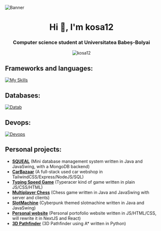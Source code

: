 ![Banner](https://res.cloudinary.com/superfolio/image/upload/v1620689979/68747470733a2f2f692e70696e696d672e636f6d2f6f726967696e616c732f63362f33332f63322f63363333633230656465383266306530636564376435373064626533613166332e676966_yjuh2s.gif)

<h1 align="center">Hi 👋, I'm kosa12</h1>
<h3 align="center">Computer science student at Universitatea Babeș-Bolyai</h3>

<p align="center"> <img src="https://komarev.com/ghpvc/?username=kosa12&label=Profile%20views&color=0e75b6&style=for-the-badge" alt="kosa12" /> </p>

## Frameworks and languages:
[![My Skills](https://skillicons.dev/icons?i=java,spring,js,nextjs,nodejs,react,tailwind,html,py,pytorch,flask,cs,cpp,haskell,matlab&theme=dark)](https://skillicons.dev)

## Databases:
[![Datab](https://skillicons.dev/icons?i=mysql,postgres,mongodb,sqlite,redis&theme=dark)](https://skillicons.dev)

## Devops:
[![Devops](https://skillicons.dev/icons?i=docker,git,linux,azure,bash,vercel&theme=dark)](https://skillicons.dev)

## Personal projects:
- [**SQUEAL**](https://github.com/kosa12/SQUEAL-MiniDBMS) (Mini database management system written in Java and JavaSwing, with a MongoDB backend)
- [**CarBazaar**](https://github.com/kosa12/CarBazaar) (A full-stack used car webshop in TailwindCSS/Express/NodeJS/SQL)
- [**Typing Speed Game**](https://kosa12.github.io/typingSpeedGame/) (Typeracer kind of game written in plain JS/CSS/HTML)
- [**Multiplayer Chess**](https://github.com/kosa12/MultiplayerChess) (Chess game written in Java and JavaSwing with server and clients)
- [**SlotMachine**](https://github.com/kosa12/SlotMachine) (Cyberpunk themed slotmachine written in Java and JavaSwing)
- [**Personal website**](https://github.com/kosa12/kosa12.github.io) (Personal portofolio website written in JS/HTML/CSS, will rewrite it in NextJS and React)
- [**3D Pathfinder**](https://github.com/kosa12/Pathfinder-3D) (3D Pathfinder using A* written in Python)

